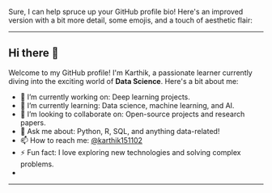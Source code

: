 Sure, I can help spruce up your GitHub profile bio! Here's an improved version with a bit more detail, some emojis, and a touch of aesthetic flair:

---

## Hi there 👋

Welcome to my GitHub profile! I'm Karthik, a passionate learner currently diving into the exciting world of **Data Science**. Here's a bit about me:

- 🔭 I’m currently working on: Deep learning projects.
- 🌱 I’m currently learning: Data science, machine learning, and AI.
- 👯 I’m looking to collaborate on: Open-source projects and research papers.
- 💬 Ask me about: Python, R, SQL, and anything data-related!
- 📫 How to reach me: [@karthik151102](https://github.com/karthik151102)
- ⚡ Fun fact: I love exploring new technologies and solving complex problems.
- 

<!---
karthik151102/karthik151102 is a ✨ special ✨ repository because its `README.md` (this file) appears on your GitHub profile.
You can click the Preview link to take a look at your changes.
--->

---
